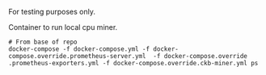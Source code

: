 For testing purposes only. 

Container to run local cpu miner. 

```
# From base of repo 
docker-compose -f docker-compose.yml -f docker-compose.override.prometheus-server.yml  -f docker-compose.override
.prometheus-exporters.yml -f docker-compose.override.ckb-miner.yml ps
```

